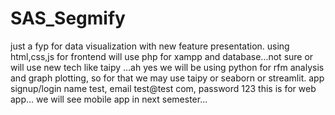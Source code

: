 # SAS_Segmify
just a fyp for data visualization with new feature presentation.
using html,css,js for frontend
will use php for xampp and database...not sure or will use new tech like taipy ...ah yes we will be using python for
rfm analysis and graph plotting, so for that we may use taipy or seaborn or streamlit.
app signup/login name test, email test@test com, password 123
this is for web app...
we will see mobile app in next semester...
